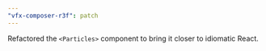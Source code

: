 ```yaml
---
"vfx-composer-r3f": patch
---
```


Refactored the `<Particles>` component to bring it closer to idiomatic React.
